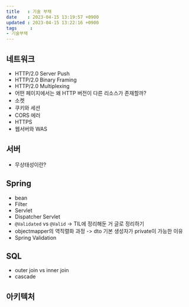 ```yaml
---
title   : 기술 부채
date    : 2023-04-15 13:19:57 +0900
updated : 2023-04-15 13:22:16 +0900
tags     : 
- 기술부채
---
```


## 네트워크
- HTTP/2.0 Server Push
- HTTP/2.0 Binary Framing
- HTTP/2.0 Multiplexing
- 어떤 페이지에서는 왜 HTTP 버전이 다른 리소스가 존재할까?
- 소켓
- 쿠키와 세션
- CORS 에러
- HTTPS
- 웹서버와 WAS

## 서버
- 무상태성이란?

## Spring
- bean
- Filter
- Servlet
- Dispatcher Servlet
- `@Validated` vs `@Valid` -> TIL에 정리해둔 거 글로 정리하기
- objectmapper의 역직렬화 과정 -> dto 기본 생성자가 private이 가능한 이유
- Spring Validation

## SQL
- outer join vs inner join
- cascade

## 아키텍처